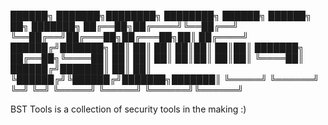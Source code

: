 ██████╗ ███████╗████████╗    ████████╗ ██████╗  ██████╗ ██╗     ███████╗
██╔══██╗██╔════╝╚══██╔══╝    ╚══██╔══╝██╔═══██╗██╔═══██╗██║     ██╔════╝
██████╔╝███████╗   ██║          ██║   ██║   ██║██║   ██║██║     ███████╗
██╔══██╗╚════██║   ██║          ██║   ██║   ██║██║   ██║██║     ╚════██║
██████╔╝███████║   ██║          ██║   ╚██████╔╝╚██████╔╝███████╗███████║
╚═════╝ ╚══════╝   ╚═╝          ╚═╝    ╚═════╝  ╚═════╝ ╚══════╝╚══════╝

BST Tools is a collection of security tools in the making :)